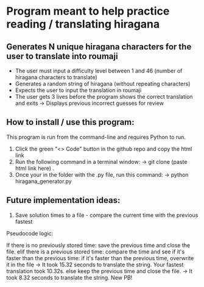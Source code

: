 # Program meant to help practice reading / translating hiragana

## Generates N unique hiragana characters for the user to translate into roumaji

* The user must input a difficulty level between 1 and 46 (number of hiragana characters to translate)
* Generates a random string of hiragana (without repeating characters)
* Expects the user to input the translation in roumaji
* The user gets 3 lives before the program shows the correct translation and exits
    -> Displays previous incorrect guesses for review

## How to install / use this program:

This program is run from the command-line and requires Python to run.

1. Click the green "<> Code" button in the github repo and copy the html link
2. Run the following command in a terminal window:
    -> git clone (paste html link here) .
3. Once your in the folder with the .py file, run this command:
    -> python hiragana_generator.py

## Future implementation ideas:

1. Save solution times to a file - compare the current time with the previous fastest

Pseudocode logic:

If there is no previously stored time:
    save the previous time and close the file.
elif there is a previous stored time:
    compare the time and see if it's faster than the previous time:
        if it's faster than the previous time, overwrite it in the file
            -> It took 15.32 seconds to translate the string. Your fastest translation took 10.32s.
        else keep the previous time and close the file.
            -> It took 8.32 seconds to translate the string. New PB!
